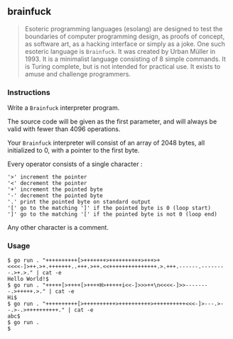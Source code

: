 ## brainfuck

> Esoteric programming languages (esolang) are designed to test the boundaries of computer programming design, as proofs of concept, as software art, as a hacking interface or simply as a joke. One such esoteric language is `Brainfuck`. It was created by Urban Müller in 1993. It is a minimalist language consisting of 8 simple commands. It is Turing complete, but is not intended for practical use. It exists to amuse and challenge programmers.

### Instructions

Write a `Brainfuck` interpreter program.

The source code will be given as the first parameter, and will always be valid with fewer than 4096 operations.

Your `Brainfuck` interpreter will consist of an array of 2048 bytes, all initialized to 0, with a pointer to the first byte.

Every operator consists of a single character :

    '>' increment the pointer
    '<' decrement the pointer
    '+' increment the pointed byte
    '-' decrement the pointed byte
    '.' print the pointed byte on standard output
    '[' go to the matching ']' if the pointed byte is 0 (loop start)
    ']' go to the matching '[' if the pointed byte is not 0 (loop end)


Any other character is a comment.

### Usage

```console
$ go run . "++++++++++[>+++++++>++++++++++>+++>+<<<<-]>++.>+.+++++++..+++.>++.<<+++++++++++++++.>.+++.------.--------.>+.>." | cat -e
Hello World!$
$ go run . "+++++[>++++[>++++H>+++++i<<-]>>>++\n<<<<-]>>--------.>+++++.>." | cat -e
Hi$
$ go run . "++++++++++[>++++++++++>++++++++++>++++++++++<<<-]>---.>--.>-.>++++++++++." | cat -e
abc$
$ go run .
$
```
